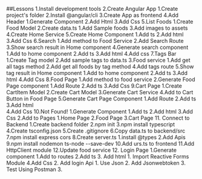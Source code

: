 ##Lessons
1.Install development tools
2.Create Angular App
    1.Create project's folder
    2.Install @angular/cli
    3.Create App as frontend
4.Add Header
    1.Generate Component
    2.Add Html
    3.Add Css
5.List Foods
    1.Create Food Model
    2.Create data.ts
        1.Add Sample foods
    3.Add images to assets
    4.Create Home Service
    5.Create Home Component
        1.Add ts
        2.Add html
        3.Add Css
6.Search
    1.Add method to Food Service
    2.Add Search Route
    3.Show search result in Home component
    4.Generate search component
        1.Add to home component
        2.Add ts
        3.Add html
        4.Add css
7.Tags Bar
    1.Create Tag model
    2.Add sample tags to data.ts
    3.Food service
        1.Add get all tags method
        2.Add get all foods by tag method
    4.Add tags route
    5.Show tag result in Home component
        1.Add to home component
        2.Add ts
        3.Add html
        4.Add Css
8.Food Page
    1.Add method to food service
    2.Generate Food Page component
        1.Add Route
        2.Add ts
        3.Add Css
9.Cart Page
    1.Create CartItem Model
    2.Create Cart Model
    3.Generate Cart Service
    4.Add to Cart Button in Food Page
    5.Generate Cart Page Component
        1.Add Route
        2.Add ts
        3.Add html  
        4.Add Css
10.Not Found!
    1.Generate Component
        1.Add ts
        2.Add html
        3.Add Css
    2.Add to Pages
        1.Home Page
        2.Food Page
        3.Cart Page
11. Connect to Backend
    1.Create backend folder
    2.npm init
    3.npm install typescript
    4.Create tsconfig.json
    5.Create .gitignore
    6.Copy data.ts to backend/src
    7.npm install express cors
    8.Create server.ts
        1.install @types
        2.Add Apis
    9.npm install nodemon ts-node --save-dev
    10.Add urs.ts to frontend
    11.Add HttpClient module
    12.Update food service
12. Login Page
    1.Generate component
        1.Add to routes
        2.Add ts
        3. Add html
            1. Import Reactive Forms Module
        4.Add Css
    2. Add login Api
        1. Use Json
        2. Add Jsonwebtoken
        3. Test Using Postman
    3.